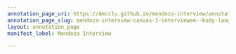 ```yaml
---
annotation_page_uri: https://Amcclu.github.io/mendoza-interview/annotations/mendoza-interview-canvas-1-interviewee--body-language--looking-off---relating-firsthand-experience--contextualizing.json
annotation_page_slug: mendoza-interview-canvas-1-interviewee--body-language--looking-off---relating-firsthand-experience--contextualizing
layout: annotation_page
manifest_label: Mendoza Interview

---
```

